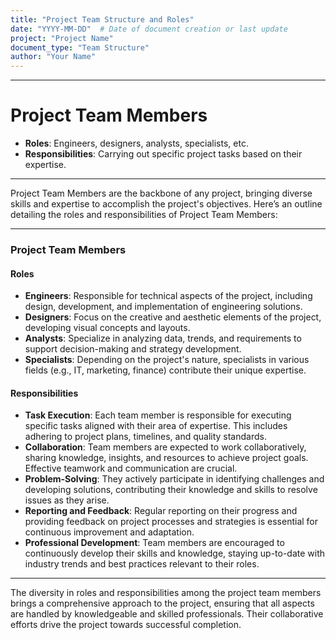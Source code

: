 ```yaml
---
title: "Project Team Structure and Roles"
date: "YYYY-MM-DD"  # Date of document creation or last update
project: "Project Name"
document_type: "Team Structure"
author: "Your Name"
---
```

---
# Project Team Members

- **Roles**: Engineers, designers, analysts, specialists, etc.
- **Responsibilities**: Carrying out specific project tasks based on their expertise.

---
Project Team Members are the backbone of any project, bringing diverse skills and expertise to accomplish the project's objectives. Here’s an outline detailing the roles and responsibilities of Project Team Members:

---

### Project Team Members

#### Roles
- **Engineers**: Responsible for technical aspects of the project, including design, development, and implementation of engineering solutions.
- **Designers**: Focus on the creative and aesthetic elements of the project, developing visual concepts and layouts.
- **Analysts**: Specialize in analyzing data, trends, and requirements to support decision-making and strategy development.
- **Specialists**: Depending on the project's nature, specialists in various fields (e.g., IT, marketing, finance) contribute their unique expertise.

#### Responsibilities
- **Task Execution**: Each team member is responsible for executing specific tasks aligned with their area of expertise. This includes adhering to project plans, timelines, and quality standards.
- **Collaboration**: Team members are expected to work collaboratively, sharing knowledge, insights, and resources to achieve project goals. Effective teamwork and communication are crucial.
- **Problem-Solving**: They actively participate in identifying challenges and developing solutions, contributing their knowledge and skills to resolve issues as they arise.
- **Reporting and Feedback**: Regular reporting on their progress and providing feedback on project processes and strategies is essential for continuous improvement and adaptation.
- **Professional Development**: Team members are encouraged to continuously develop their skills and knowledge, staying up-to-date with industry trends and best practices relevant to their roles.

---

The diversity in roles and responsibilities among the project team members brings a comprehensive approach to the project, ensuring that all aspects are handled by knowledgeable and skilled professionals. Their collaborative efforts drive the project towards successful completion.